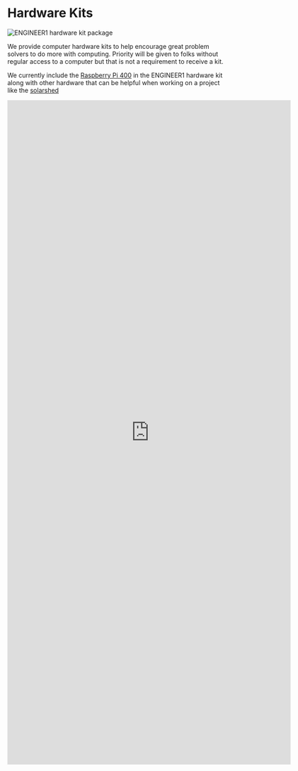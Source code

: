 # Hardware Kits

![ENGINEER1 hardware kit package](/images/engineer1-hardware-kit.jpg)

We provide computer hardware kits to help encourage great problem solvers to do more with computing.
Priority will be given to folks without regular access to a computer but that is not a requirement to
receive a kit.

We currently include the [Raspberry Pi 400](https://www.raspberrypi.org/products/raspberry-pi-400/) in the ENGINEER1 hardware kit along with other hardware that can be helpful when working on a project like the [solarshed](https://github.com/corbinbs/solarshed)

<iframe src="https://docs.google.com/forms/d/e/1FAIpQLSdaFwLcN_KZJ0i-OiBmf8ojmA_6eaSctQnpCeKtrymgxjNI_Q/viewform?embedded=true" width="640" height="1500" frameborder="0" marginheight="0" marginwidth="0">Loading…</iframe>
